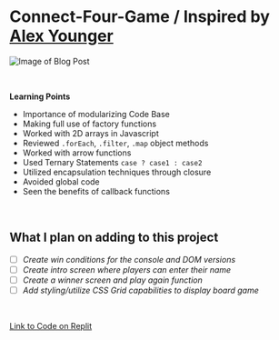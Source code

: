 # Connect-Four-Game / Inspired by [Alex Younger](https://github.com/fortypercenttitanium)

![Image of Blog Post](Images/Connect_FourGame.png)

<br>

**Learning Points**
* Importance of modularizing Code Base
* Making full use of factory functions
* Worked with 2D arrays in Javascript
* Reviewed `.forEach`, `.filter`, `.map` object methods
* Worked with arrow functions
* Used Ternary Statements `case ? case1 : case2`
* Utilized encapsulation techniques through closure
* Avoided global code
* Seen the benefits of callback functions
<br>


## What I plan on adding to this project
- [ ] *Create win conditions for the console and DOM versions*
- [ ] *Create intro screen where players can enter their name*
- [ ] *Create a winner screen and play again function*
- [ ] *Add styling/utilize CSS Grid capabilities to display board game*
<br>





[Link to Code on Replit](https://replit.com/@40percentzinc/ConnectFourWithDOMSkeleton)




